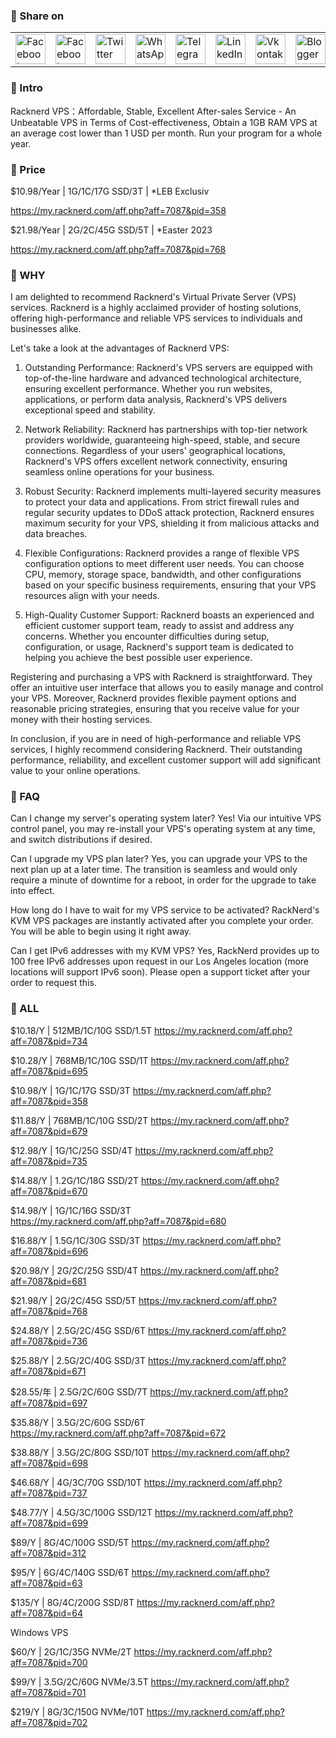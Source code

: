 ### 🚀 Share on

<table>
	<tr>
		<td>
			<a href="https://web.facebook.com/sharer.php?t=Cheap%20-%20VPS&u=https://github.com/fatiery/Cheap-VPS&_rdc=1&_rdr">
				<img src="https://github.com/gayanvoice/github-active-users-monitor/raw/master/public/images/icons/facebook.svg" height="48" width="48" alt="Facebook"/>
			</a>
		</td>
		<td>
			<a href="https://www.facebook.com/dialog/send?link=https://github.com/fatiery/Cheap-VPS&app_id=291494419107518&redirect_uri=https://github.com/fatiery/Cheap-VPS">
				<img src="https://github.com/gayanvoice/github-active-users-monitor/raw/master/public/images/icons/facebook_messenger.svg" height="48" width="48" alt="Facebook Messenger"/>
			</a>
		</td>
		<td>
			<a href="https://twitter.com/intent/tweet?text=Cheap%20-%20VPS&url=https://github.com/fatiery/Cheap-VPS">
				<img src="https://github.com/gayanvoice/github-active-users-monitor/raw/master/public/images/icons/twitter.svg" height="48" width="48" alt="Twitter"/>
			</a>
		</td>
		<td>
			<a href="https://web.whatsapp.com/send?text=Cheap%20-%20VPS https://github.com/fatiery/Cheap-VPS">
				<img src="https://github.com/gayanvoice/github-active-users-monitor/blob/master/public/images/icons/whatsapp.svg" height="48" width="48" alt="WhatsApp"/>
			</a>
		</td>
		<td>
			<a href="https://t.me/share/url?url=https://github.com/fatiery/Cheap-VPS&text=Cheap%20-%20VPS">
				<img src="https://github.com/gayanvoice/github-active-users-monitor/blob/master/public/images/icons/telegram.svg" height="48" width="48" alt="Telegram"/>
			</a>
		</td>
		<td>
			<a href="https://www.linkedin.com/shareArticle?title=Cheap%20-%20VPS&url=https://github.com/fatiery/Cheap-VPS">
				<img src="https://github.com/gayanvoice/github-active-users-monitor/blob/master/public/images/icons/linkedin.svg" height="48" width="48" alt="LinkedIn"/>
			</a>
		</td>
		<td>
			<a href="https://vk.com/share.php?url=https://github.com/fatiery/Cheap-VPS">
				<img src="https://github.com/gayanvoice/github-active-users-monitor/blob/master/public/images/icons/vkontakte.svg" height="48" width="48" alt="Vkontakte"/>
			</a>
		</td>
		<td>
			<a href="https://www.blogger.com/blog-this.g?n=List%20of%20most%20active%20github%20users%20based%20on%20public%20contributions%20by%20country&t=Cheap%20-%20VPS&u=https://github.com/fatiery/Cheap-VPS">
				<img src="https://github.com/gayanvoice/github-active-users-monitor/blob/master/public/images/icons/blogger.svg" height="48" width="48" alt="Blogger"/>
			</a>
		</td>
		<td>
			<a href="https://wordpress.com/wp-admin/press-this.php?u=https://github.com/fatiery/Cheap-VPS&t=Cheap%20-%20VPS&s=List%20of%20most%20active%20github%20users%20based%20on%20public%20contributions%20by%20country&i=">
				<img src="https://github.com/gayanvoice/github-active-users-monitor/blob/master/public/images/icons/wordpress.svg" height="48" width="48" alt="Wordpress"/>
			</a>
		</td>
		<td>
			<a href="mailto:recipient name?cc=cc&bcc=bcc&subject=Cheap%20-%20VPS&body=List%20of%20most%20active%20github%20users%20based%20on%20public%20contributions%20by%20country-https://github.com/fatiery/Cheap-VPS">
				<img src="https://github.com/gayanvoice/github-active-users-monitor/blob/master/public/images/icons/gmail.svg" height="48" width="48" alt="Email"/>
			</a>
		</td>
		<td>
			<a href="https://www.reddit.com/submit?title=Cheap%20-%20VPS&url=https://github.com/fatiery/Cheap-VPS">
				<img src="https://github.com/gayanvoice/github-active-users-monitor/blob/master/public/images/icons/reddit.svg" height="48" width="48" alt="Reddit"/>
			</a>
		</td>
	</tr>
</table>


### 🚀 Intro
Racknerd VPS：Affordable, Stable, Excellent After-sales Service - An Unbeatable VPS in Terms of Cost-effectiveness, Obtain a 1GB RAM VPS at an average cost lower than 1 USD per month. Run your program for a whole year.

### 🚀 Price

$10.98/Year | 1G/1C/17G SSD/3T | *LEB Exclusiv

https://my.racknerd.com/aff.php?aff=7087&pid=358

$21.98/Year | 2G/2C/45G SSD/5T | *Easter 2023 

https://my.racknerd.com/aff.php?aff=7087&pid=768

### 🚀 WHY
I am delighted to recommend Racknerd's Virtual Private Server (VPS) services. Racknerd is a highly acclaimed provider of hosting solutions, offering high-performance and reliable VPS services to individuals and businesses alike.

Let's take a look at the advantages of Racknerd VPS:

1. Outstanding Performance: Racknerd's VPS servers are equipped with top-of-the-line hardware and advanced technological architecture, ensuring excellent performance. Whether you run websites, applications, or perform data analysis, Racknerd's VPS delivers exceptional speed and stability.

2. Network Reliability: Racknerd has partnerships with top-tier network providers worldwide, guaranteeing high-speed, stable, and secure connections. Regardless of your users' geographical locations, Racknerd's VPS offers excellent network connectivity, ensuring seamless online operations for your business.

3. Robust Security: Racknerd implements multi-layered security measures to protect your data and applications. From strict firewall rules and regular security updates to DDoS attack protection, Racknerd ensures maximum security for your VPS, shielding it from malicious attacks and data breaches.

4. Flexible Configurations: Racknerd provides a range of flexible VPS configuration options to meet different user needs. You can choose CPU, memory, storage space, bandwidth, and other configurations based on your specific business requirements, ensuring that your VPS resources align with your needs.

5. High-Quality Customer Support: Racknerd boasts an experienced and efficient customer support team, ready to assist and address any concerns. Whether you encounter difficulties during setup, configuration, or usage, Racknerd's support team is dedicated to helping you achieve the best possible user experience.

Registering and purchasing a VPS with Racknerd is straightforward. They offer an intuitive user interface that allows you to easily manage and control your VPS. Moreover, Racknerd provides flexible payment options and reasonable pricing strategies, ensuring that you receive value for your money with their hosting services.

In conclusion, if you are in need of high-performance and reliable VPS services, I highly recommend considering Racknerd. Their outstanding performance, reliability, and excellent customer support will add significant value to your online operations.

### 🚀 FAQ
Can I change my server's operating system later?
Yes! Via our intuitive VPS control panel, you may re-install your VPS's operating system at any time, and switch distributions if desired.

Can I upgrade my VPS plan later?
Yes, you can upgrade your VPS to the next plan up at a later time. The transition is seamless and would only require a minute of downtime for a reboot, in order for the upgrade to take into effect.

How long do I have to wait for my VPS service to be activated?
RackNerd's KVM VPS packages are instantly activated after you complete your order. You will be able to begin using it right away.

Can I get IPv6 addresses with my KVM VPS?
Yes, RackNerd provides up to 100 free IPv6 addresses upon request in our Los Angeles location (more locations will support IPv6 soon). Please open a support ticket after your order to request this.

### 🚀 ALL
$10.18/Y | 512MB/1C/10G SSD/1.5T
https://my.racknerd.com/aff.php?aff=7087&pid=734

$10.28/Y | 768MB/1C/10G SSD/1T
https://my.racknerd.com/aff.php?aff=7087&pid=695

$10.98/Y | 1G/1C/17G SSD/3T
https://my.racknerd.com/aff.php?aff=7087&pid=358

$11.88/Y | 768MB/1C/10G SSD/2T
https://my.racknerd.com/aff.php?aff=7087&pid=679

$12.98/Y | 1G/1C/25G SSD/4T
https://my.racknerd.com/aff.php?aff=7087&pid=735

$14.88/Y | 1.2G/1C/18G SSD/2T
https://my.racknerd.com/aff.php?aff=7087&pid=670

$14.98/Y | 1G/1C/16G SSD/3T  
https://my.racknerd.com/aff.php?aff=7087&pid=680

$16.88/Y | 1.5G/1C/30G SSD/3T
https://my.racknerd.com/aff.php?aff=7087&pid=696

$20.98/Y | 2G/2C/25G SSD/4T
https://my.racknerd.com/aff.php?aff=7087&pid=681

$21.98/Y | 2G/2C/45G SSD/5T
https://my.racknerd.com/aff.php?aff=7087&pid=768

$24.88/Y | 2.5G/2C/45G SSD/6T
https://my.racknerd.com/aff.php?aff=7087&pid=736

$25.88/Y | 2.5G/2C/40G SSD/3T
https://my.racknerd.com/aff.php?aff=7087&pid=671

$28.55/年 | 2.5G/2C/60G SSD/7T
https://my.racknerd.com/aff.php?aff=7087&pid=697

$35.88/Y | 3.5G/2C/60G SSD/6T   
https://my.racknerd.com/aff.php?aff=7087&pid=672

$38.88/Y | 3.5G/2C/80G SSD/10T
https://my.racknerd.com/aff.php?aff=7087&pid=698

$46.68/Y | 4G/3C/70G SSD/10T
https://my.racknerd.com/aff.php?aff=7087&pid=737

$48.77/Y | 4.5G/3C/100G SSD/12T
https://my.racknerd.com/aff.php?aff=7087&pid=699

$89/Y | 8G/4C/100G SSD/5T
https://my.racknerd.com/aff.php?aff=7087&pid=312

$95/Y | 6G/4C/140G SSD/6T
https://my.racknerd.com/aff.php?aff=7087&pid=63

$135/Y | 8G/4C/200G SSD/8T
https://my.racknerd.com/aff.php?aff=7087&pid=64

Windows VPS

$60/Y | 2G/1C/35G NVMe/2T
https://my.racknerd.com/aff.php?aff=7087&pid=700

$99/Y | 3.5G/2C/60G NVMe/3.5T
https://my.racknerd.com/aff.php?aff=7087&pid=701

$219/Y | 8G/3C/150G NVMe/10T
https://my.racknerd.com/aff.php?aff=7087&pid=702
